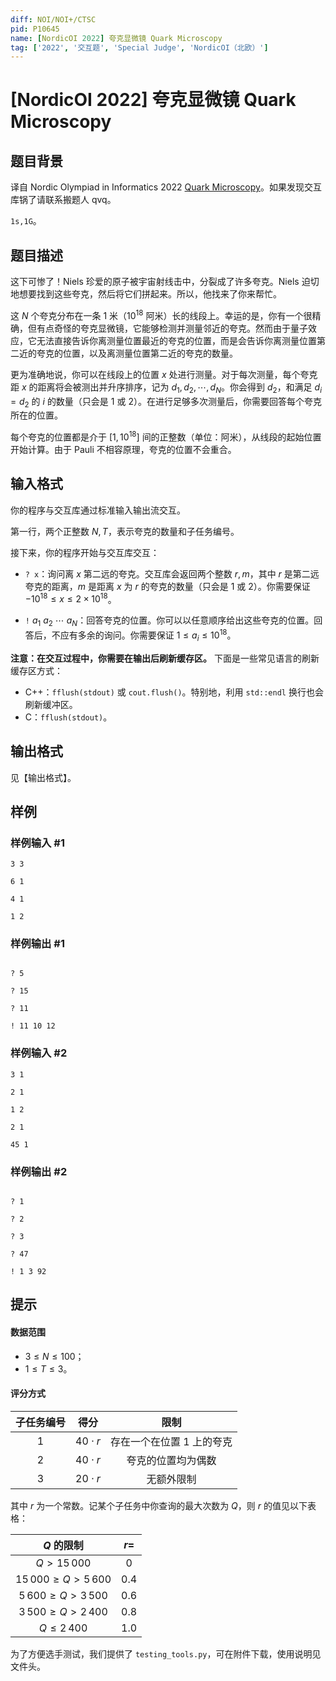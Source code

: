 ```yaml
---
diff: NOI/NOI+/CTSC
pid: P10645
name: [NordicOI 2022] 夸克显微镜 Quark Microscopy
tag: ['2022', '交互题', 'Special Judge', 'NordicOI（北欧）']
---
```

# [NordicOI 2022] 夸克显微镜 Quark Microscopy
## 题目背景

译自 Nordic Olympiad in Informatics 2022  [Quark Microscopy](https://noi22.kattis.com/contests/noi22/problems/quarkmicroscopy)。如果发现交互库锅了请联系搬题人 qvq。

$\texttt{1s,1G}$。

## 题目描述

这下可惨了！Niels 珍爱的原子被宇宙射线击中，分裂成了许多夸克。Niels 迫切地想要找到这些夸克，然后将它们拼起来。所以，他找来了你来帮忙。

这 $N$ 个夸克分布在一条 $1$ 米（$10^{18}$ 阿米）长的线段上。幸运的是，你有一个很精确，但有点奇怪的夸克显微镜，它能够检测并测量邻近的夸克。然而由于量子效应，它无法直接告诉你离测量位置最近的夸克的位置，而是会告诉你离测量位置第二近的夸克的位置，以及离测量位置第二近的夸克的数量。

更为准确地说，你可以在线段上的位置 $x$ 处进行测量。对于每次测量，每个夸克距 $x$ 的距离将会被测出并升序排序，记为 $d_1,d_2,\cdots,d_N$。你会得到 $d_2$，和满足 $d_i=d_2$ 的 $i$ 的数量（只会是 $1$ 或 $2$）。在进行足够多次测量后，你需要回答每个夸克所在的位置。

每个夸克的位置都是介于 $[1,10^{18}]$ 间的正整数（单位：阿米），从线段的起始位置开始计算。由于 Pauli 不相容原理，夸克的位置不会重合。
## 输入格式


你的程序与交互库通过标准输入输出流交互。

第一行，两个正整数 $N,T$，表示夸克的数量和子任务编号。

接下来，你的程序开始与交互库交互：

- `? x`：询问离 $x$ 第二远的夸克。交互库会返回两个整数 $r,m$，其中 $r$ 是第二远夸克的距离，$m$ 是距离 $x$ 为 $r$ 的夸克的数量（只会是 $1$ 或 $2$）。你需要保证 $-10^{18}\le x\le 2\times 10^{18}$。

- `!` $a_1$ $a_2$ $\cdots$ $a_N$：回答夸克的位置。你可以以任意顺序给出这些夸克的位置。回答后，不应有多余的询问。你需要保证 $1\le a_i\le 10^{18}$。

**注意：在交互过程中，你需要在输出后刷新缓存区。**
下面是一些常见语言的刷新缓存区方式：

- C++：`fflush(stdout)` 或 `cout.flush()`。特别地，利用 `std::endl` 换行也会刷新缓冲区。
- C：`fflush(stdout)`。

## 输出格式

见【输出格式】。
## 样例

### 样例输入 #1
```
3 3

6 1

4 1

1 2
```
### 样例输出 #1
```

? 5

? 15

? 11

! 11 10 12
```
### 样例输入 #2
```
3 1

2 1

1 2

2 1

45 1
```
### 样例输出 #2
```

? 1

? 2

? 3

? 47

! 1 3 92
```
## 提示

#### 数据范围

- $3\le N\le 100$；
- $1\le T\le 3$。


#### 评分方式

| 子任务编号 | 得分 | 限制 |
| :--: | :--: | :--: |
| $1$ | $40\cdot r$ |  存在一个在位置 $1$ 上的夸克 |
| $2$ | $40\cdot r$ | 夸克的位置均为偶数 |
| $3$ | $20\cdot r$ | 无额外限制 |

其中 $r$ 为一个常数。记某个子任务中你查询的最大次数为 $Q$，则 $r$ 的值见以下表格：

| $Q$ 的限制 | $r=$ |
| :--: | :--: |
| $Q\gt 15\, 000$ | $0$ |
| $15\, 000\ge Q\gt 5\, 600$ | $0.4$ |
| $5\, 600\ge Q\gt 3\, 500$ | $0.6$ |
| $3\, 500\ge Q\gt 2\, 400$ | $0.8$ |
| $Q\le 2\, 400$ | $1.0$ |

为了方便选手测试，我们提供了 `testing_tools.py`，可在附件下载，使用说明见文件头。

